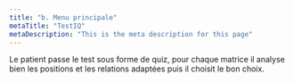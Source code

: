 ```yaml
---
title: "b. Menu principale"
metaTitle: "TestIQ"
metaDescription: "This is the meta description for this page"
---
```


Le patient passe le test sous forme de quiz, pour chaque matrice il analyse bien les positions et les relations adaptées puis il choisit le bon choix. 
